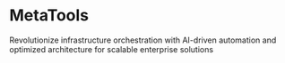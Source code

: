 # MetaTools
Revolutionize infrastructure orchestration with AI-driven automation and optimized architecture for scalable enterprise solutions

